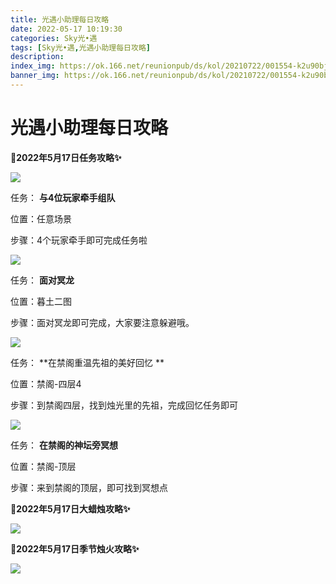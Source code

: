 ```yaml
---
title: 光遇小助理每日攻略
date: 2022-05-17 10:19:30
categories: Sky光•遇
tags: [Sky光•遇,光遇小助理每日攻略]
description: 
index_img: https://ok.166.net/reunionpub/ds/kol/20210722/001554-k2u90bj7ay.png?imageView&thumbnail=600x0&type=jpg
banner_img: https://ok.166.net/reunionpub/ds/kol/20210722/001554-k2u90bj7ay.png?imageView&thumbnail=600x0&type=jpg
---
```

# 光遇小助理每日攻略
**🎉2022年5月17日任务攻略✨**

![](https://ok.166.net/reunionpub/ds/kol/20220517/002134-beavs84zto.png)

任务： **与4位玩家牵手组队**

位置：任意场景

步骤：4个玩家牵手即可完成任务啦

![](https://ok.166.net/reunionpub/ds/kol/20220515/010213-owandfbk4r.png)

任务： **面对冥龙**

位置：暮土二图

步骤：面对冥龙即可完成，大家要注意躲避哦。

  

![](https://ok.166.net/reunionpub/ds/kol/20220517/004235-3w2bf4z9es.png)

任务： **在禁阁重温先祖的美好回忆  **

位置：禁阁-四层4

步骤：到禁阁四层，找到烛光里的先祖，完成回忆任务即可

![](https://ok.166.net/reunionpub/ds/kol/20220517/003406-ky31sz7nom.png)

任务： **在禁阁的神坛旁冥想**

位置：禁阁-顶层

步骤：来到禁阁的顶层，即可找到冥想点

 **🎉2022年5月17日大蜡烛攻略✨**

![](https://ok.166.net/reunionpub/ds/kol/20220517/002235-zfsi6owpcs.png)

  

 **🎉2022年5月17日季节烛火攻略✨**

![](https://ok.166.net/reunionpub/ds/kol/20220517/003441-gcvwdh8ruf.png)

  

